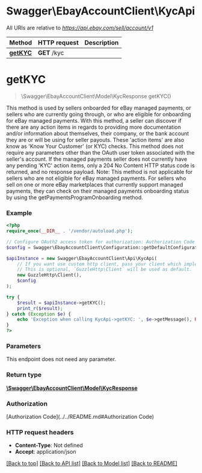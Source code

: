 # Swagger\EbayAccountClient\KycApi

All URIs are relative to *https://api.ebay.com/sell/account/v1*

Method | HTTP request | Description
------------- | ------------- | -------------
[**getKYC**](KycApi.md#getKYC) | **GET** /kyc | 


# **getKYC**
> \Swagger\EbayAccountClient\Model\KycResponse getKYC()



This method is used by sellers onboarded for eBay managed payments, or sellers who are currently going through, or who are eligible for onboarding for eBay managed payments. With this method, a seller can discover if there are any action items in regards to providing more documentation and/or information about themselves, their company, or the bank account they are or will be using for seller payouts. These 'action items' are also know as 'Know Your Customer' (or KYC) checks. This method does not require any parameters other than the OAuth user token associated with the seller's account. If the managed payments seller does not currently have any pending 'KYC' action items, only a 204 No Content HTTP status code is returned, and no response payload. Note: This method is not applicable for sellers who are not eligible for eBay managed payments. For sellers who sell on one or more eBay marketplaces that currently support managed payments, they can check on their managed payments onboarding status by using the getPaymentsProgramOnboarding method.

### Example
```php
<?php
require_once(__DIR__ . '/vendor/autoload.php');

// Configure OAuth2 access token for authorization: Authorization Code
$config = Swagger\EbayAccountClient\Configuration::getDefaultConfiguration()->setAccessToken('YOUR_ACCESS_TOKEN');

$apiInstance = new Swagger\EbayAccountClient\Api\KycApi(
    // If you want use custom http client, pass your client which implements `GuzzleHttp\ClientInterface`.
    // This is optional, `GuzzleHttp\Client` will be used as default.
    new GuzzleHttp\Client(),
    $config
);

try {
    $result = $apiInstance->getKYC();
    print_r($result);
} catch (Exception $e) {
    echo 'Exception when calling KycApi->getKYC: ', $e->getMessage(), PHP_EOL;
}
?>
```

### Parameters
This endpoint does not need any parameter.

### Return type

[**\Swagger\EbayAccountClient\Model\KycResponse**](../Model/KycResponse.md)

### Authorization

[Authorization Code](../../README.md#Authorization Code)

### HTTP request headers

 - **Content-Type**: Not defined
 - **Accept**: application/json

[[Back to top]](#) [[Back to API list]](../../README.md#documentation-for-api-endpoints) [[Back to Model list]](../../README.md#documentation-for-models) [[Back to README]](../../README.md)

